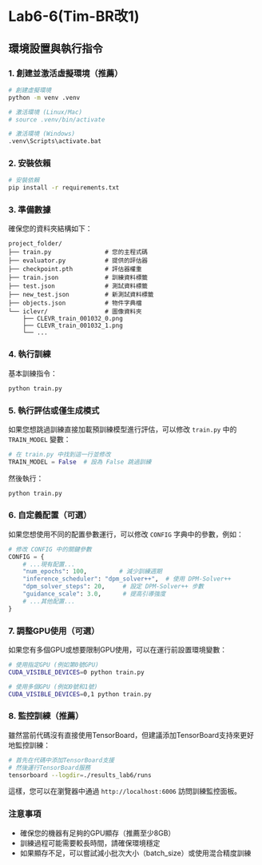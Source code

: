 # Lab6-6(Tim-BR改1)

## 環境設置與執行指令

### 1. 創建並激活虛擬環境（推薦）

```bash
# 創建虛擬環境
python -m venv .venv

# 激活環境 (Linux/Mac)
# source .venv/bin/activate

# 激活環境 (Windows)
.venv\Scripts\activate.bat
```

### 2. 安裝依賴

```bash
# 安裝依賴
pip install -r requirements.txt
```

### 3. 準備數據

確保您的資料夾結構如下：

```
project_folder/
├── train.py               # 您的主程式碼
├── evaluator.py           # 提供的評估器
├── checkpoint.pth         # 評估器權重
├── train.json             # 訓練資料標籤
├── test.json              # 測試資料標籤
├── new_test.json          # 新測試資料標籤
├── objects.json           # 物件字典檔
└── iclevr/                # 圖像資料夾
    ├── CLEVR_train_001032_0.png
    ├── CLEVR_train_001032_1.png
    └── ...
```

### 4. 執行訓練

基本訓練指令：

```bash
python train.py
```

### 5. 執行評估或僅生成模式

如果您想跳過訓練直接加載預訓練模型進行評估，可以修改 `train.py` 中的 `TRAIN_MODEL` 變數：

```python
# 在 train.py 中找到這一行並修改
TRAIN_MODEL = False  # 設為 False 跳過訓練
```

然後執行：

```bash
python train.py
```

### 6. 自定義配置（可選）

如果您想使用不同的配置參數運行，可以修改 `CONFIG` 字典中的參數，例如：

```python
# 修改 CONFIG 中的關鍵參數
CONFIG = {
    # ...現有配置...
    "num_epochs": 100,         # 減少訓練週期
    "inference_scheduler": "dpm_solver++",  # 使用 DPM-Solver++
    "dpm_solver_steps": 20,     # 設定 DPM-Solver++ 步數
    "guidance_scale": 3.0,      # 提高引導強度
    # ...其他配置...
}
```

### 7. 調整GPU使用（可選）

如果您有多個GPU或想要限制GPU使用，可以在運行前設置環境變數：

```bash
# 使用指定GPU (例如第0號GPU)
CUDA_VISIBLE_DEVICES=0 python train.py

# 使用多個GPU (例如0號和1號)
CUDA_VISIBLE_DEVICES=0,1 python train.py
```

### 8. 監控訓練（推薦）

雖然當前代碼沒有直接使用TensorBoard，但建議添加TensorBoard支持來更好地監控訓練：

```bash
# 首先在代碼中添加TensorBoard支援
# 然後運行TensorBoard服務
tensorboard --logdir=./results_lab6/runs
```

這樣，您可以在瀏覽器中通過 `http://localhost:6006` 訪問訓練監控面板。

### 注意事項

- 確保您的機器有足夠的GPU顯存（推薦至少8GB）
- 訓練過程可能需要較長時間，請確保環境穩定
- 如果顯存不足，可以嘗試減小批次大小（batch_size）或使用混合精度訓練